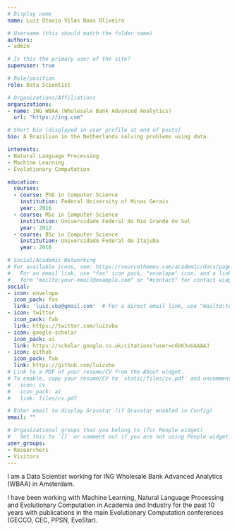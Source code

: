 ```yaml
---
# Display name
name: Luiz Otavio Vilas Boas Oliveira

# Username (this should match the folder name)
authors:
- admin

# Is this the primary user of the site?
superuser: true

# Role/position
role: Data Scientist

# Organizations/Affiliations
organizations:
- name: ING WBAA (Wholesale Bank Advanced Analytics)
  url: "https://ing.com"

# Short bio (displayed in user profile at end of posts)
bio: A Brazilian in the Netherlands solving problems using data.

interests:
- Natural Language Processing
- Machine Learning
- Evolutionary Computation

education:
  courses:
  - course: PhD in Computer Science
    institution: Federal University of Minas Gerais
    year: 2016
  - course: MSc in Computer Science
    institution: Universidade Federal do Rio Grande do Sul
    year: 2012
  - course: BSc in Computer Science
    institution: Universidade Federal de Itajuba
    year: 2010

# Social/Academic Networking
# For available icons, see: https://sourcethemes.com/academic/docs/page-builder/#icons
#   For an email link, use "fas" icon pack, "envelope" icon, and a link in the
#   form "mailto:your-email@example.com" or "#contact" for contact widget.
social:
- icon: envelope
  icon_pack: fas
  link: 'luiz.vbo@gmail.com'  # For a direct email link, use "mailto:test@example.org".
- icon: twitter
  icon_pack: fab
  link: https://twitter.com/luizvbo
- icon: google-scholar
  icon_pack: ai
  link: https://scholar.google.co.uk/citations?user=c6bK3vUAAAAJ
- icon: github
  icon_pack: fab
  link: https://github.com/luizvbo
# Link to a PDF of your resume/CV from the About widget.
# To enable, copy your resume/CV to `static/files/cv.pdf` and uncomment the lines below.
# - icon: cv
#   icon_pack: ai
#   link: files/cv.pdf

# Enter email to display Gravatar (if Gravatar enabled in Config)
email: ""

# Organizational groups that you belong to (for People widget)
#   Set this to `[]` or comment out if you are not using People widget.
user_groups:
- Researchers
- Visitors
---
```


I am a Data Scientist working for ING Wholesale Bank Advanced Analytics (WBAA) in Amsterdam.

I have been working with Machine Learning, Natural Language Processing and Evolutionary Computation in Academia and Industry for the past 10 years with publications in the main Evolutionary Computation conferences (GECCO, CEC, PPSN, EvoStar).
